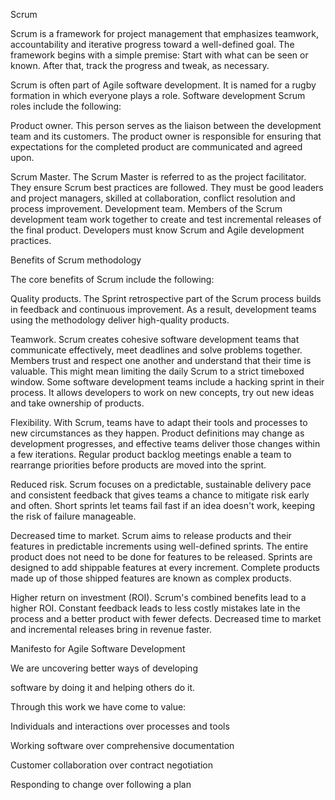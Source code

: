 Scrum

Scrum is a framework for project management that emphasizes teamwork, accountability and iterative progress toward a well-defined goal. The framework begins with a simple premise: Start with what can be seen or known. After that, track the progress and tweak, as necessary.

Scrum is often part of Agile software development. It is named for a rugby formation in which everyone plays a role. Software development Scrum roles include the following:

Product owner. This person serves as the liaison between the development team and its customers. The product owner is responsible for ensuring that expectations for the completed product are communicated and agreed upon.

Scrum Master. The Scrum Master is referred to as the project facilitator. They ensure Scrum best practices are followed. They must be good leaders and project managers, skilled at collaboration, conflict resolution and process improvement.
Development team. Members of the Scrum development team work together to create and test incremental releases of the final product. Developers must know Scrum and Agile development practices.

Benefits of Scrum methodology

The core benefits of Scrum include the following:

Quality products. The Sprint retrospective part of the Scrum process builds in feedback and continuous improvement. As a result, development teams using the methodology deliver high-quality products.

Teamwork. Scrum creates cohesive software development teams that communicate effectively, meet deadlines and solve problems together. Members trust and respect one another and understand that their time is valuable. This might mean limiting the daily Scrum to a strict timeboxed window. Some software development teams include a hacking sprint in their process. It allows developers to work on new concepts, try out new ideas and take ownership of products.

Flexibility. With Scrum, teams have to adapt their tools and processes to new circumstances as they happen. Product definitions may change as development progresses, and effective teams deliver those changes within a few iterations. Regular product backlog meetings enable a team to rearrange priorities before products are moved into the sprint.

Reduced risk. Scrum focuses on a predictable, sustainable delivery pace and consistent feedback that gives teams a chance to mitigate risk early and often. Short sprints let teams fail fast if an idea doesn&#39;t work, keeping the risk of failure manageable.

Decreased time to market. Scrum aims to release products and their features in predictable increments using well-defined sprints. The entire product does not need to be done for features to be released. Sprints are designed to add shippable features at every increment. Complete products made up of those shipped features are known as complex products.

Higher return on investment (ROI). Scrum&#39;s combined benefits lead to a higher ROI. Constant feedback leads to less costly mistakes late in the process and a better product with fewer defects. Decreased time to market and incremental releases bring in revenue faster.

Manifesto for Agile Software Development

We are uncovering better ways of developing

software by doing it and helping others do it.

Through this work we have come to value:

Individuals and interactions over processes and tools

Working software over comprehensive documentation

Customer collaboration over contract negotiation

Responding to change over following a plan